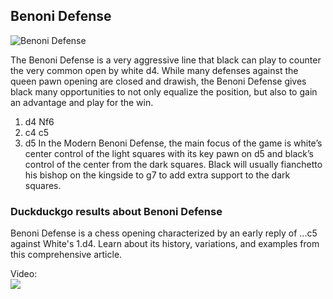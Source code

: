 ## Benoni Defense

![Benoni Defense](https://www.thechesswebsite.com/wp-content/uploads/2015/08/the-benoni-defense.jpg)

The Benoni Defense is a very aggressive line that black can play to counter the very common open by white d4. While many defenses against the queen pawn opening are closed and drawish, the Benoni Defense gives black many opportunities to not only equalize the position, but also to gain an advantage and play for the win.
1. d4 Nf6
2. c4 c5
3. d5
In the Modern Benoni Defense, the main focus of the game is white’s center control of the light squares with its key pawn on d5 and black’s control of the center from the dark squares. Black will usually fianchetto his bishop on the kingside to g7 to add extra support to the dark squares.


### Duckduckgo results about Benoni Defense

Benoni Defense is a chess opening characterized by an early reply of ...c5 against White's 1.d4. Learn about its history, variations, and examples from this comprehensive article.

Video:  
[![](https://tse1.mm.bing.net/th?id=OVP.dKKb0nSi-dUxv4MS0q6D3wHgFo&pid=Api)](https://www.youtube.com/watch?v=N8mNUgzFD0s)

